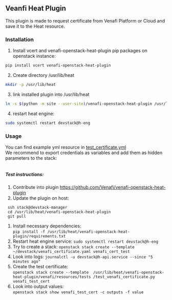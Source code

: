 ## Veanfi Heat Plugin
This plugin is made to request certificate from Venafi Platform or Cloud and save it to the
Heat resource.

### Installation
1. Install vcert and venafi-openstack-heat-plugin pip packages on openstack instance:
```bash
pip install vcert venafi-openstack-heat-plugin
``` 
2. Create directory /usr/lib/heat
```bash
mkdir -p /usr/lib/heat
```
3. link installed plugin into /usr/lib/heat
```bash
ln -s $(python -m site --user-site)/venafi-openstack-heat-plugin /usr/lib/heat/
``` 
4. restart heat engine:
```bash
sudo systemctl restart devstack@h-eng
```

### Usage

You can find example yml resource in [test_certificate.yml](venafi/resources/tests/fixtures/test_certificate.yml)  
We recommend to export credentials as variables and add them as hidden parameters to the stack:
```bash

```

##### Test instructions:
1. Contribute into plugin https://github.com/Venafi/venafi-openstack-heat-plugin
1. Update the plugin on  host:   
```
 ssh stack@devstack-manager 
 cd /usr/lib/heat/venafi-openstack-heat-plugin
 git pull
 ```
1. Install necessary dependencies:   
`pip install -f /usr/lib/heat/venafi-openstack-heat-plugin/requirements.txt`
1.  Restart heat engine service: `sudo systemctl restart devstack@h-eng`
1. Try to create  a stack: `openstack stack create --template   ~/devstack/venafi_certificate.yaml venafi_cert_test`
1. Look into logs: `journalctl -u devstack@h-api.service --since "5 minutes ago"`
1. Create the test certificate:  
`openstack stack create --template  /usr/lib/heat/venafi-openstack-heat-plugin/venafi/resources/tests
/test_venafi_certificate.py venafi_test_cert`
1. Look into output values:  
`openstack stack show venafi_test_cert -c outputs -f value`